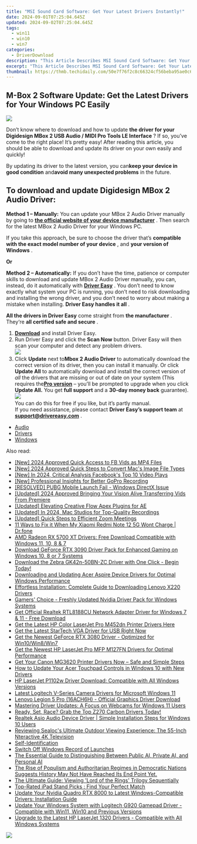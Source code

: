 ```yaml
---
title: "MSI Sound Card Software: Get Your Latest Drivers Instantly!"
date: 2024-09-01T07:25:04.645Z
updated: 2024-09-02T07:25:04.645Z
tags:
  - win11
  - win10
  - win7
categories:
  - DriverDownload
description: "This Article Describes MSI Sound Card Software: Get Your Latest Drivers Instantly!"
excerpt: "This Article Describes MSI Sound Card Software: Get Your Latest Drivers Instantly!"
thumbnail: https://thmb.techidaily.com/50e7f76f2c8c66324cf56beba95ae0c6f844a64c10ab3c9dc2a6921d3a267281.jpg
---
```


## M-Box 2 Software Update: Get the Latest Drivers for Your Windows PC Easily

![](https://images.drivereasy.com/wp-content/uploads/2018/12/snap0034.png)

 Don’t know where to download and how to update **the driver for your Digidesign MBox 2 USB Audio / MIDI Pro Tools LE Interface** ? If so, you’ve come to the right place! It’s pretty easy! After reading this article, you should be able to download and update its driver on your own easily and quickly!

 By updating its driver to the latest version, you can**keep your device in good condition** and**avoid many unexpected problems** in the future.

## **To download and update Digidesign MBox 2 Audio Driver:**

**Method 1 – Manually:**  You can update your MBox 2 Audio Driver manually by going to **[the official website of your device manufacturer](https://www.digidesign.com)**  . Then search for the latest MBox 2 Audio Driver for your Windows PC.

 If you take this approach, be sure to choose the driver that’s **compatible with the exact model number of your device** , and **your version of Windows** .

**Or**

**Method 2 – Automatically:**   If you don’t have the time, patience or computer skills to download and update MBox 2 Audio Driver manually, you can, instead, do it automatically with **[Driver Easy](https://tools.techidaily.com/drivereasy/download/)**  .  You don’t need to know exactly what system your PC is running, you don’t need to risk downloading and installing the wrong driver, and you don’t need to worry about making a mistake when installing. **Driver Easy handles it all** .

**All the drivers in Driver Easy** come straight from **the manufacturer** . They‘re **all certified safe and secure** .

1. **[Download](https://tools.techidaily.com/drivereasy/download/)**  and install Driver Easy.
2. Run Driver Easy and click the **Scan Now**  button. Driver Easy will then scan your computer and detect any problem drivers.  
![](https://images.drivereasy.com/wp-content/uploads/2018/12/snap000027-2.png)
3. Click **Update**  next to**Mbox 2 Audio Driver** to automatically download the correct version of its driver, then you can install it manually. Or click **Update All**  to automatically download and install the correct version of _all_  the drivers that are missing or out of date on your system (This requires the[**Pro version**](https://tools.techidaily.com/drivereasy/download/)  – you’ll be prompted to upgrade when you click **Update All.** You get **full support**  and a **30-day money back**  guarantee).  
![](https://images.drivereasy.com/wp-content/uploads/2018/12/snap0035.png)  
 You can do this for free if you like, but it’s partly manual.  
 If you need assistance, please contact **Driver Easy’s support team** at [**support@drivereasy.com**](https://tools.techidaily.com/drivereasy/download/) .

* [Audio](https://tools.techidaily.com/drivereasy/download/)
* [Drivers](https://tools.techidaily.com/drivereasy/download/)
* [Windows](https://tools.techidaily.com/drivereasy/download/)

<ins class="adsbygoogle"
     style="display:block"
     data-ad-format="autorelaxed"
     data-ad-client="ca-pub-7571918770474297"
     data-ad-slot="1223367746"></ins>



<ins class="adsbygoogle"
     style="display:block"
     data-ad-client="ca-pub-7571918770474297"
     data-ad-slot="8358498916"
     data-ad-format="auto"
     data-full-width-responsive="true"></ins>

<span class="atpl-alsoreadstyle">Also read:</span>
<div><ul>
<li><a href="https://facebook-video-files.techidaily.com/new-2024-approved-quick-access-to-fb-vids-as-mp4-files/"><u>[New] 2024 Approved  Quick Access to FB Vids as MP4 Files</u></a></li>
<li><a href="https://digital-screen-recording.techidaily.com/new-2024-approved-quick-steps-to-convert-macs-image-file-types/"><u>[New] 2024 Approved  Quick Steps to Convert Mac's Image File Types</u></a></li>
<li><a href="https://facebook-video-content.techidaily.com/new-in-2024-critical-analysis-facebooks-top-10-video-plays/"><u>[New] In 2024, Critical Analysis  Facebook's Top 10 Video Plays</u></a></li>
<li><a href="https://extra-guidance.techidaily.com/new-professional-insights-for-better-gopro-recording/"><u>[New] Professional Insights for Better GoPro Recording</u></a></li>
<li><a href="https://network-issues.techidaily.com/resolved-pubg-mobile-launch-fail-windows-directx-issue/"><u>[RESOLVED] PUBG Mobile Launch Fail - Windows DirectX Issue</u></a></li>
<li><a href="https://facebook-video-footage.techidaily.com/updated-2024-approved-bringing-your-vision-alive-transferring-vids-from-premiere/"><u>[Updated] 2024 Approved  Bringing Your Vision Alive  Transferring Vids From Premiere</u></a></li>
<li><a href="https://article-posts.techidaily.com/updated-elevating-creative-flow-apex-plugins-for-ae/"><u>[Updated] Elevating Creative Flow  Apex Plugins for AE</u></a></li>
<li><a href="https://digital-screen-recording.techidaily.com/updated-in-2024-mac-studios-for-top-quality-recordings/"><u>[Updated] In 2024, Mac Studios for Top-Quality Recordings</u></a></li>
<li><a href="https://extra-support.techidaily.com/updated-quick-steps-to-efficient-zoom-meetings/"><u>[Updated] Quick Steps to Efficient Zoom Meetings</u></a></li>
<li><a href="https://howto.techidaily.com/11-ways-to-fix-it-when-my-xiaomi-redmi-note-12-5g-wont-charge-drfone-by-drfone-fix-android-problems-fix-android-problems/"><u>11 Ways to Fix it When My Xiaomi Redmi Note 12 5G Wont Charge | Dr.fone</u></a></li>
<li><a href="https://win-amazing.techidaily.com/amd-radeon-rx-5700-xt-drivers-free-download-compatible-with-windows-11-10-8-and-7/"><u>AMD Radeon RX 5700 XT Drivers: Free Download Compatible with Windows 11, 10, 8 & 7</u></a></li>
<li><a href="https://win-amazing.techidaily.com/download-geforce-rtx-3090-driver-pack-for-enhanced-gaming-on-windows-10-8-or-7-systems/"><u>Download GeForce RTX 3090 Driver Pack for Enhanced Gaming on Windows 10, 8 or 7 Systems</u></a></li>
<li><a href="https://win-amazing.techidaily.com/download-the-zebra-gk42n-50bn-zc-driver-with-one-click-begin-today/"><u>Download the Zebra GK42n-50BN-ZC Driver with One Click - Begin Today!</u></a></li>
<li><a href="https://win-amazing.techidaily.com/downloading-and-updating-acer-aspire-device-drivers-for-optimal-windows-performance/"><u>Downloading and Updating Acer Aspire Device Drivers for Optimal Windows Performance</u></a></li>
<li><a href="https://win-amazing.techidaily.com/effortless-installation-complete-guide-to-downloading-lenovo-x220-drivers/"><u>Effortless Installation: Complete Guide to Downloading Lenovo X220 Drivers</u></a></li>
<li><a href="https://win-amazing.techidaily.com/gamers-choice-freshly-updated-nvidia-driver-pack-for-windows-systems/"><u>Gamers' Choice - Freshly Updated Nvidia Driver Pack for Windows Systems</u></a></li>
<li><a href="https://win-amazing.techidaily.com/get-official-realtek-rtl8188cu-network-adapter-driver-for-windows-7-and-11-free-download/"><u>Get Official Realtek RTL8188CU Network Adapter Driver for Windows 7 & 11 - Free Download</u></a></li>
<li><a href="https://win-amazing.techidaily.com/get-the-latest-hp-color-laserjet-pro-m452dn-printer-drivers-here/"><u>Get the Latest HP Color LaserJet Pro M452dn Printer Drivers Here</u></a></li>
<li><a href="https://win-amazing.techidaily.com/1722972388549-get-the-latest-startech-vga-driver-for-usb-right-now/"><u>Get the Latest StarTech VGA Driver for USB Right Now</u></a></li>
<li><a href="https://win-amazing.techidaily.com/get-the-newest-geforce-rtx-3080-driver-optimized-for-win10win8win7/"><u>Get the Newest GeForce RTX 3080 Driver - Optimized for Win10/Win8/Win7</u></a></li>
<li><a href="https://win-amazing.techidaily.com/get-the-newest-hp-laserjet-pro-mfp-m127fn-drivers-for-optimal-performance/"><u>Get the Newest HP LaserJet Pro MFP M127FN Drivers for Optimal Performance</u></a></li>
<li><a href="https://win-amazing.techidaily.com/get-your-canon-mg3620-printer-drivers-now-safe-and-simple-steps/"><u>Get Your Canon MG3620 Printer Drivers Now – Safe and Simple Steps</u></a></li>
<li><a href="https://win-amazing.techidaily.com/how-to-update-your-acer-touchpad-controls-in-windows-10-with-new-drivers/"><u>How to Update Your Acer Touchpad Controls in Windows 10 with New Drivers</u></a></li>
<li><a href="https://win-amazing.techidaily.com/hp-laserjet-p1102w-driver-download-compatible-with-all-windows-versions/"><u>HP LaserJet P1102w Driver Download: Compatible with All Windows Versions</u></a></li>
<li><a href="https://win-amazing.techidaily.com/latest-logitech-v-series-camera-drivers-for-microsoft-windows-11/"><u>Latest Logitech V-Series Camera Drivers for Microsoft Windows 11</u></a></li>
<li><a href="https://hardware-help.techidaily.com/lenovo-legion-5-pro-16ach6h-official-graphics-driver-download/"><u>Lenovo Legion 5 Pro (16ACH6H) - Official Graphics Driver Download</u></a></li>
<li><a href="https://win-amazing.techidaily.com/mastering-driver-updates-a-focus-on-webcams-for-windows-11-users/"><u>Mastering Driver Updates: A Focus on Webcams for Windows 11 Users</u></a></li>
<li><a href="https://win-amazing.techidaily.com/1722969394060-ready-set-race-grab-the-top-z270-carbon-drivers-today/"><u>Ready, Set, Race? Grab the Top Z270 Carbon Drivers Today!</u></a></li>
<li><a href="https://win-amazing.techidaily.com/realtek-asio-audio-device-driver-simple-installation-steps-for-windows-10-users/"><u>Realtek Asio Audio Device Driver | Simple Installation Steps for Windows 10 Users</u></a></li>
<li><a href="https://buynow-help.techidaily.com/reviewing-sealocs-ultimate-outdoor-viewing-experience-the-55-inch-nteractive-4k-television/"><u>Reviewing Sealoc's Ultimate Outdoor Viewing Experience: The 55-Inch Nteractive 4K Television</u></a></li>
<li><a href="https://win-amazing.techidaily.com/self-identification/"><u>Self-Identification</u></a></li>
<li><a href="https://win11-tips.techidaily.com/switch-off-windows-record-of-launches/"><u>Switch Off Windows Record of Launches</u></a></li>
<li><a href="https://tech-haven.techidaily.com/the-essential-guide-to-distinguishing-between-public-ai-private-ai-and-personal-ai/"><u>The Essential Guide to Distinguishing Between Public AI, Private AI, and Personal AI</u></a></li>
<li><a href="https://win-amazing.techidaily.com/1722965937727-the-rise-of-populism-and-authoritarian-regimes-in-democratic-nations-suggests-history-may-not-have-reached-its-end-point-yet/"><u>The Rise of Populism and Authoritarian Regimes in Democratic Nations Suggests History May Not Have Reached Its End Point Yet.</u></a></li>
<li><a href="https://tech-recovery.techidaily.com/the-ultimate-guide-viewing-lord-of-the-rings-trilogy-sequentially/"><u>The Ultimate Guide: Viewing 'Lord of the Rings' Trilogy Sequentially</u></a></li>
<li><a href="https://os-tips.techidaily.com/top-rated-ipad-stand-picks-find-your-perfect-match/"><u>Top-Rated iPad Stand Picks : Find Your Perfect Match</u></a></li>
<li><a href="https://win-amazing.techidaily.com/update-your-nvidia-quadro-rtx-8000-to-latest-windows-compatible-drivers-installation-guide/"><u>Update Your Nvidia Quadro RTX 8000 to Latest Windows-Compatible Drivers: Installation Guide</u></a></li>
<li><a href="https://win-amazing.techidaily.com/update-your-windows-system-with-logitech-g920-gamepad-driver-compatible-with-win11-win10-and-previous-versions/"><u>Update Your Windows System with Logitech G920 Gamepad Driver - Compatible with Win11, Win10 and Previous Versions</u></a></li>
<li><a href="https://win-amazing.techidaily.com/upgrade-to-the-latest-hp-laserjet-1320-drivers-compatible-with-all-windows-systems/"><u>Upgrade to the Latest HP LaserJet 1320 Drivers - Compatible with All Windows Systems</u></a></li>
</ul></div>

<!-- affiliate ads begin -->
<a href="https://store.bitdefender.com/affiliate.php?ACCOUNT=BITLATIN&AFFILIATE=108875&PATH=http%3A%2F%2Fwww.bitdefender.com%2Fbusiness%3FAFFILIATE%3D108875%26RESOURCE%3D30%2525%2BOff%2Ball%2BGravityZone%2BProducts"><img src="https://www.bitdefender.com/content/dam/bitdefender/business/campaign/1200X628.png" border="0"></a>
<!-- affiliate ads end -->